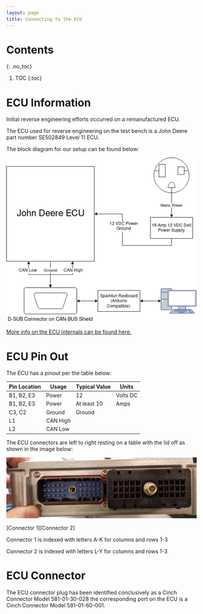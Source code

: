 ```yaml
---
layout: page
title: Connecting to the ECU
---
```


# Contents
{: .no_toc}
1. TOC
{:toc}

# ECU Information

Initial reverse engineering efforts occurred on a remanufactured ECU.

The ECU used for reverse engineering on the test bench is a John Deere part number SE502849 Level 11 ECU. 

The block diagram for our setup can be found below:

![Block diagram of our test bench](/images/PrototypeBlockDiagram.png)

[More info on the ECU internals can be found here.](/documentation/ECUInternals)

# ECU Pin Out

The ECU has a pinout per the table below:

| Pin Location | Usage | Typical Value | Units   |
|--------------|-------|---------------|---------|
|B1, B2, E3    |Power  |12             |Volts DC |
|B1, B2, E3    |Power  |At least 10    |Amps     |
|C3, C2        |Ground |Ground         |         |
|L1            |CAN High|              |         |
|L2            |CAN Low|               |         |

The ECU connectors are left to right resting on a table with the lid off as shown in the image below:

![Head on images of the ECU connectors](/images/ECUConnectors.jpg)

\[Connector 1\]\[Connector 2\]

Connector 1 is indexed with letters A-K for columns and rows 1-3

Connector 2 is indexed with letters L-Y for columns and rows 1-3 

# ECU Connector

The ECU connector plug has been identified conclusively as a Cinch Connector Model 581-01-30-028 the corresponding port on the ECU is a Cinch Connector Model 581-01-60-001. 

